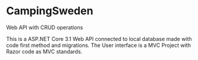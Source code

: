 # CampingSweden
Web API with CRUD operations

This is a ASP.NET Core 3.1 Web API connected to local database made with code first method and migrations. The User interface is a
MVC Project with Razor code as MVC standards.
